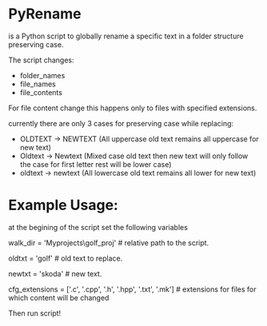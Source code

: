 # PyRename
is a Python script to globally rename a specific text in a folder structure preserving case.

The script changes:
  - folder_names
  - file_names
  - file_contents
  
For file content change this happens only to files with specified extensions.
  
currently there are only 3 cases for preserving case while replacing:
  - OLDTEXT -> NEWTEXT (All uppercase old text remains all uppercase for new text)
  - Oldtext -> Newtext (Mixed case old text then new text will only follow the case for first letter rest will be lower case)
  - oldtext -> newtext (All lowercase old text remains all lower for new text)
  
  
# Example Usage:
at the begining of the script set the following variables

walk_dir = 'Myprojects\golf_proj'  # relative path to the script.

oldtxt = 'golf'                    # old text to replace.

newtxt = 'skoda'                   # new text.

cfg_extensions = ['.c', '.cpp', '.h', '.hpp', '.txt', '.mk'] # extensions for files for which content will be changed

Then run script!

